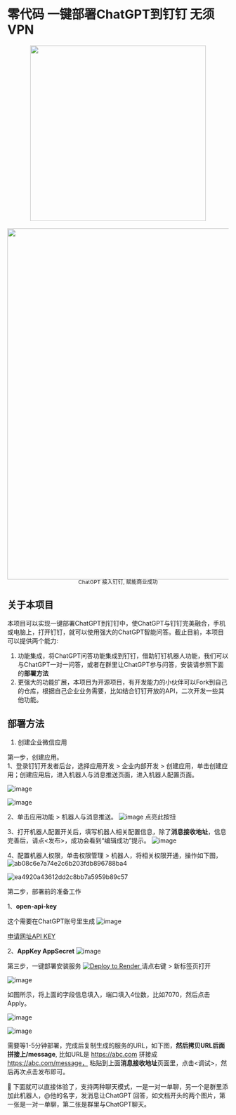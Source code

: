 # 零代码 一键部署ChatGPT到钉钉 无须VPN<br/>



<div align="center">
    <img src="https://user-images.githubusercontent.com/12178686/235676046-53200fda-5f48-4bb0-a2b5-00a887b8464f.jpg" width="400px">
</div>
<br/>
<div align="center">
    <img src="https://user-images.githubusercontent.com/12178686/235674823-06be7c5e-f165-46e9-ab71-c805b95547f2.png" width="800px">
</div>

<div align="center"  style="font-size: 12px; line-height: 12px;">
   ChatGPT 接入钉钉, 赋能商业成功
</div>

## 关于本项目
本项目可以实现一键部署ChatGPT到钉钉中，使ChatGPT与钉钉完美融合，手机或电脑上，打开钉钉，就可以使用强大的ChatGPT智能问答。截止目前，本项目可以提供两个能力:<br>

1. 功能集成，将ChatGPT问答功能集成到钉钉，借助钉钉机器人功能，我们可以与ChatGPT一对一问答，或者在群里让ChatGPT参与问答，安装请参照下面的**部署方法**
2. 更强大的功能扩展，本项目为开源项目，有开发能力的小伙伴可以Fork到自己的仓库，根据自己企业业务需要，比如结合钉钉开放的API，二次开发一些其他功能。


## 部署方法

1. 创建企业微信应用<br>


第一步，创建应用。<br/>
1、登录钉钉开发者后台，选择应用开发 > 企业内部开发 > 创建应用，单击创建应用；创建应用后，进入机器人与消息推送页面，进入机器人配置页面。

![image](https://user-images.githubusercontent.com/12178686/235679150-828883cb-213c-4d66-8059-6a2fc0015219.png)

![image](https://user-images.githubusercontent.com/12178686/235679870-f67476e4-dd30-4019-9797-c48a1b29a1d1.png)

2、单击应用功能 > 机器人与消息推送。
![image](https://user-images.githubusercontent.com/12178686/235680489-906ff1f9-57b6-4964-bba0-9f98667917c7.png)
点亮此按扭

3、打开机器人配置开关后，填写机器人相关配置信息，除了**消息接收地址**，信息完善后，请点<发布>，成功会看到“编辑成功”提示。
![image](https://user-images.githubusercontent.com/12178686/235687039-5ae8aa50-c530-4218-bad5-05f22c139fa1.png)

4、配置机器人权限，单击权限管理 > 机器人，将相关权限开通，操作如下图，
![ab08c6e7a74e2c6b203fdb896788ba4](https://user-images.githubusercontent.com/12178686/235688384-84e36e99-26c5-4fe8-9447-6656ba4ca3df.png)

![ea4920a43612dd2c8bb7a5959b89c57](https://user-images.githubusercontent.com/12178686/235688637-cb847183-e774-4de8-a103-fcc36576b2c0.png)




第二步，部署前的准备工作

1、**open-api-key**

这个需要在ChatGPT账号里生成
![image](https://user-images.githubusercontent.com/12178686/233278134-9d3fb914-9f3a-4049-b20e-3b0f237239f6.png)

[申请网址API KEY](https://platform.openai.com/account/api-keys)

2、**AppKey AppSecret**
![image](https://user-images.githubusercontent.com/12178686/235689786-0b284295-3f94-47ad-a3a8-557c2ef8f91e.png)




第三步，一键部署安装服务
<a href="https://render.com/deploy?repo=https://github.com/sytpb/chatgpt-dingtalk-robot">
  <img src="https://render.com/images/deploy-to-render-button.svg" alt="Deploy to Render">
</a>
请点右键 > 新标签页打开

![image](https://user-images.githubusercontent.com/12178686/235695916-e0d48472-6769-4d92-bdbb-7721496f3575.png)

如图所示，将上面的字段信息填入，端口填入4位数，比如7070，然后点击Apply。 

![image](https://user-images.githubusercontent.com/12178686/235698794-a8df81fc-9fe6-43b4-9705-e1fd6cd3b18e.png)

![image](https://user-images.githubusercontent.com/12178686/235699569-b7c5a287-b96f-492d-9ab1-794d7368402a.png)

需要等1-5分钟部署，完成后复制生成的服务的URL，如下图，**然后拷贝URL后面拼接上/message**, 比如URL是 https://abc.com 拼接成 https://abc.com/message， 粘贴到上面**消息接收地址**页面里，点击<调试>，然后再次点击发布即可。


:100: 下面就可以直接体验了，支持两种聊天模式，一是一对一单聊，另一个是群里添加此机器人，@他的名字，发消息让ChatGPT 回答，如文档开头的两个图片，第一张是一对一单聊，第二张是群里与ChatGPT聊天。 






